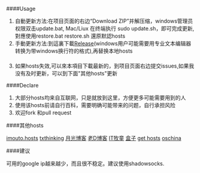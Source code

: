 ﻿####Usage
1. 自動更新方法:在项目页面的右边“Download ZIP”并解压缩，windows管理员权限双击update.bat, Mac/Liux 在终端执行 sudo update.sh，即可完成更新,對應使用restore.bat restore.sh 還原默認hosts
2. 手動更新方法:到這裏下載[Release](https://github.com/DingSoung/hosts/releases)(windows用户可能需要用专业文本编辑器转换为带windows换行符的格式),再替换本地hosts

####
3. 如果hosts失效,可以來本項目下載最新的，到项目页面右边提交issues,如果我没有及时更新，可以到下面"其他hosts"更新

####Declare
1. 大部分hosts均来自互联网，只是就放到这里，方便更多可能需要用到的人
2. 使用该hosts前请自行百科，需要明确可能带来的问题，自行承担风险
3. 欢迎fork 和pull request

####其他hosts

  [imouto.hosts](https://github.com/zxdrive/imouto.host)
  [txthinking](https://github.com/txthinking/google-hosts.git)
  [月光博客](http://blog.sina.com.cn/s/blog_591839200102v44p.html?tj=1) 
  [老D博客](http://laod.cn/black-technology/hosts.html)
  [IT牧童](http://itmutong.com/itbaike/%E6%9C%80%E6%96%B0%E4%BF%AE%E6%94%B9hosts%E4%B8%8A%E8%B0%B7%E6%AD%8C/)
  [盒子](http://www.360kb.com/kb/2_122.html)
  [get hosts](http://serve.netsh.org/pub/gethosts.php)
  [oschina](http://git.oschina.net/jiange1236/googlehosts/)

####建议

可用的google ip越来越少，而且很不稳定。建议使用shadowsocks.
